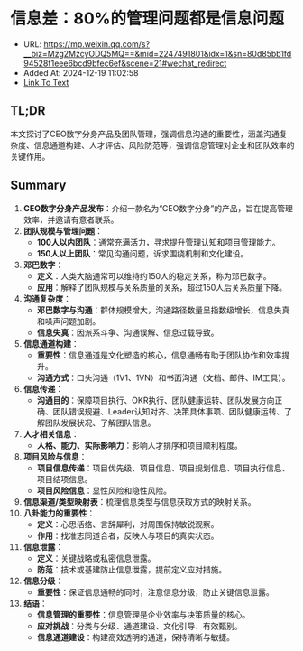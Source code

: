 # 信息差：80%的管理问题都是信息问题
- URL: https://mp.weixin.qq.com/s?__biz=Mzg2MzcyODQ5MQ==&mid=2247491801&idx=1&sn=80d85bb1fd94528f1eee6bcd9bfec6ef&scene=21#wechat_redirect
- Added At: 2024-12-19 11:02:58
- [Link To Text](2024-12-19-信息差：80%的管理问题都是信息问题_raw.md)

## TL;DR
本文探讨了CEO数字分身产品及团队管理，强调信息沟通的重要性，涵盖沟通复杂度、信息通道构建、人才评估、风险防范等，强调信息管理对企业和团队效率的关键作用。

## Summary
1. **CEO数字分身产品发布**：介绍一款名为“CEO数字分身”的产品，旨在提高管理效率，并邀请有意者联系。
2. **团队规模与管理问题**：
   - **100人以内团队**：通常充满活力，寻求提升管理认知和项目管理能力。
   - **150人以上团队**：常见沟通问题，诉求围绕机制和文化建设。
3. **邓巴数字**：
   - **定义**：人类大脑通常可以维持约150人的稳定关系，称为邓巴数字。
   - **应用**：解释了团队规模与关系质量的关系，超过150人后关系质量下降。
4. **沟通复杂度**：
   - **邓巴数字与沟通**：群体规模增大，沟通路径数量呈指数级增长，信息失真和噪声问题加剧。
   - **信息失真**：因派系斗争、沟通误解、信息过载导致。
5. **信息通道构建**：
   - **重要性**：信息通道是文化塑造的核心，信息通畅有助于团队协作和效率提升。
   - **沟通方式**：口头沟通（1V1、1VN）和书面沟通（文档、邮件、IM工具）。
6. **信息传递**：
   - **沟通目的**：保障项目执行、OKR执行、团队健康运转、团队发展方向正确、团队错误规避、Leader认知对齐、决策具体事项、团队健康运转、了解团队发展状况、了解团队信息。
7. **人才相关信息**：
   - **人格、能力、实际影响力**：影响人才排序和项目顺利程度。
8. **项目风险与信息**：
   - **项目信息传递**：项目优先级、项目信息、项目规划信息、项目执行信息、项目结项信息。
   - **项目风险信息**：显性风险和隐性风险。
9. **信息渠道/类型映射表**：梳理信息类型与信息获取方式的映射关系。
10. **八卦能力的重要性**：
    - **定义**：心思活络、言辞犀利，对周围保持敏锐观察。
    - **作用**：找准志同道合者，反映人与项目的真实状态。
11. **信息泄露**：
    - **定义**：关键战略或私密信息泄露。
    - **防范**：技术或基建防止信息泄露，提前定义应对措施。
12. **信息分级**：
    - **重要性**：保证信息通畅的同时，注意信息分级，防止关键信息泄露。
13. **结语**：
    - **信息管理的重要性**：信息管理是企业效率与决策质量的核心。
    - **应对挑战**：分类与分级、通道建设、文化引导、有效甄别。
    - **信息通道建设**：构建高效透明的通道，保持清晰与敏捷。
